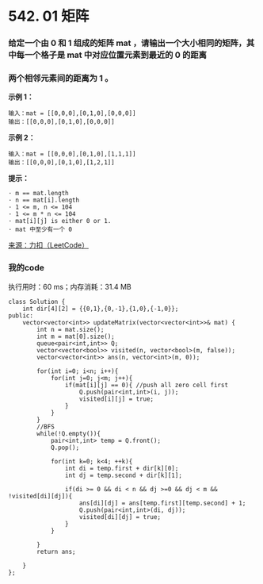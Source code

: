 # 542. 01 矩阵
### 给定一个由 0 和 1 组成的矩阵 mat ，请输出一个大小相同的矩阵，其中每一个格子是 mat 中对应位置元素到最近的 0 的距离
### 两个相邻元素间的距离为 1 。

**示例 1：**
```
输入：mat = [[0,0,0],[0,1,0],[0,0,0]]
输出：[[0,0,0],[0,1,0],[0,0,0]]
```
**示例 2：**
```
输入：mat = [[0,0,0],[0,1,0],[1,1,1]]
输出：[[0,0,0],[0,1,0],[1,2,1]]
```

**提示：**
```
· m == mat.length
· n == mat[i].length
· 1 <= m, n <= 104
· 1 <= m * n <= 104
· mat[i][j] is either 0 or 1.
· mat 中至少有一个 0  
```
[来源：力扣（LeetCode）](https://leetcode-cn.com/problems/01-matrix)

### 我的code
执行用时：60 ms；内存消耗：31.4 MB
```
class Solution {
    int dir[4][2] = {{0,1},{0,-1},{1,0},{-1,0}};
public:
    vector<vector<int>> updateMatrix(vector<vector<int>>& mat) {
        int n = mat.size();
        int m = mat[0].size();
        queue<pair<int,int>> Q;
        vector<vector<bool>> visited(n, vector<bool>(m, false));
        vector<vector<int>> ans(n, vector<int>(m, 0));
        
        for(int i=0; i<n; i++){
            for(int j=0; j<m; j++){
                if(mat[i][j] == 0){ //push all zero cell first
                    Q.push(pair<int,int>(i, j));
                    visited[i][j] = true;
                }
            }
        }
        //BFS
        while(!Q.empty()){
            pair<int,int> temp = Q.front();
            Q.pop();

            for(int k=0; k<4; ++k){
                int di = temp.first + dir[k][0];
                int dj = temp.second + dir[k][1];
                    
                if(di >= 0 && di < n && dj >=0 && dj < m && !visited[di][dj]){
                    ans[di][dj] = ans[temp.first][temp.second] + 1;
                    Q.push(pair<int,int>(di, dj));
                    visited[di][dj] = true;
                }
            }
            
        }
        return ans;

    }
};
```
